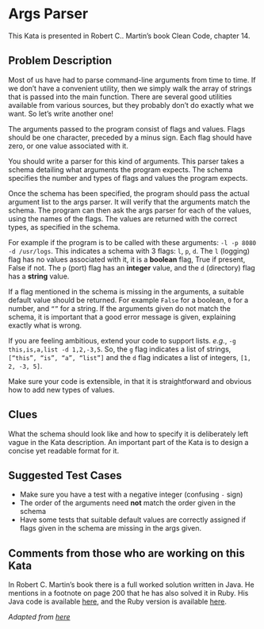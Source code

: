 # Args Parser

This Kata is presented in Robert C.. Martin’s book Clean Code, chapter 14.

## Problem Description

Most of us have had to parse command-line arguments from time to time. If we don’t have a convenient utility, then we simply walk the array of strings that is passed into the main function. There are several good utilities available from various sources, but they probably don’t do exactly what we want. So let’s write another one!

The arguments passed to the program consist of flags and values. Flags should be one character, preceded by a minus sign. Each flag should have zero, or one value associated with it.

You should write a parser for this kind of arguments. This parser takes a schema detailing what arguments the program expects. The schema specifies the number and types of flags and values the program expects.

Once the schema has been specified, the program should pass the actual argument list to the args parser. It will verify that the arguments match the schema. The program can then ask the args parser for each of the values, using the names of the flags. The values are returned with the correct types, as specified in the schema.

For example if the program is to be called with these arguments: `-l -p 8080 -d /usr/logs`. This indicates a schema with 3 flags: `l`, `p`, `d`. The `l` (logging) flag has no values associated with it, it is a **boolean** flag, True if present, False if not. The `p` (port) flag has an **integer** value, and the `d` (directory) flag has a **string** value.

If a flag mentioned in the schema is missing in the arguments, a suitable default value should be returned. For example `False` for a boolean, `0` for a number, and `“”` for a string. If the arguments given do not match the schema, it is important that a good error message is given, explaining exactly what is wrong.

If you are feeling ambitious, extend your code to support lists. _e.g._, `-g this,is,a,list -d 1,2,-3,5`. So, the `g` flag indicates a list of strings, `[“this”, “is”, “a”, “list”]` and the `d` flag indicates a list of integers, `[1, 2, -3, 5]`.

Make sure your code is extensible, in that it is straightforward and obvious how to add new types of values.

## Clues

What the schema should look like and how to specify it is deliberately left vague in the Kata description. An important part of the Kata is to design a concise yet readable format for it.

## Suggested Test Cases

* Make sure you have a test with a negative integer (confusing `-` sign)
* The order of the arguments need **not** match the order given in the schema
* Have some tests that suitable default values are correctly assigned if flags given in the schema are missing in the args given.

## Comments from those who are working on this Kata

In Robert C. Martin’s book there is a full worked solution written in Java. He mentions in a footnote on page 200 that he has also solved it in Ruby. His Java code is available [here](https://github.com/unclebob/javaargs/tree/master), and the Ruby version is available [here](https://github.com/unclebob/rubyargs/tree/master).

_Adapted from [here](https://codingdojo.org/kata/Args/)_